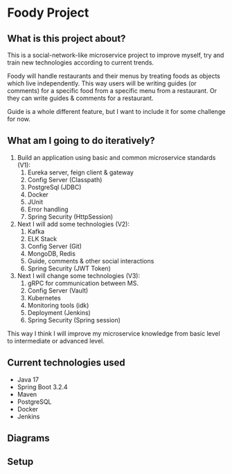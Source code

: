 # Foody Project

## What is this project about?
This is a social-network-like microservice project to improve myself, try and train
new technologies according to current trends.

Foody will handle restaurants and their menus by treating foods as
objects which live independently. This way users will be writing
guides (or comments) for a specific food from a specific menu
from a restaurant. Or they can write guides & comments for a restaurant.

Guide is a whole different feature, but I want to include it for some
challenge for now.

## What am I going to do iteratively?
1. Build an application using basic and common microservice standards (V1):
   1. Eureka server, feign client & gateway
   2. Config Server (Classpath)
   3. PostgreSql (JDBC)
   4. Docker
   5. JUnit
   6. Error handling
   7. Spring Security (HttpSession)
2. Next I will add some technologies (V2):
   1. Kafka
   2. ELK Stack
   3. Config Server (Git)
   4. MongoDB, Redis
   4. Guide, comments & other social interactions
   5. Spring Security (JWT Token)
3. Next I will change some technologies (V3):
   1. gRPC for communication between MS.
   2. Config Server (Vault)
   3. Kubernetes
   4. Monitoring tools (idk)
   5. Deployment (Jenkins)
   6. Spring Security (Spring session)

This way I think I will improve my microservice knowledge from basic level to
intermediate or advanced level.

## Current technologies used
* Java 17
* Spring Boot 3.2.4
* Maven
* PostgreSQL
* Docker
* Jenkins

## Diagrams



## Setup